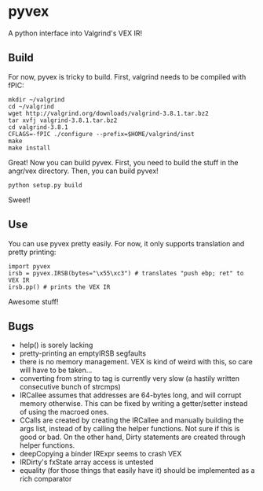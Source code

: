 # pyvex

A python interface into Valgrind's VEX IR!

## Build

For now, pyvex is tricky to build. First, valgrind needs to be compiled with fPIC:

	mkdir ~/valgrind
	cd ~/valgrind
	wget http://valgrind.org/downloads/valgrind-3.8.1.tar.bz2
	tar xvfj valgrind-3.8.1.tar.bz2
	cd valgrind-3.8.1
	CFLAGS=-fPIC ./configure --prefix=$HOME/valgrind/inst
	make
	make install

Great! Now you can build pyvex. First, you need to build the stuff in the angr/vex directory. Then, you can build pyvex!

	python setup.py build

Sweet!

## Use

You can use pyvex pretty easily. For now, it only supports translation and pretty printing:

	import pyvex
	irsb = pyvex.IRSB(bytes="\x55\xc3") # translates "push ebp; ret" to VEX IR
	irsb.pp() # prints the VEX IR

Awesome stuff!

## Bugs

- help() is sorely lacking
- pretty-printing an emptyIRSB segfaults
- there is no memory management. VEX is kind of weird with this, so care will have to be taken...
- converting from string to tag is currently very slow (a hastily written consecutive bunch of strcmps)
- IRCallee assumes that addresses are 64-bytes long, and will corrupt memory otherwise. This can be fixed by writing a getter/setter instead of using the macroed ones.
- CCalls are created by creating the IRCallee and manually building the args list, instead of by calling the helper functions. Not sure if this is good or bad. On the other hand, Dirty statements are created through helper functions.
- deepCopying a binder IRExpr seems to crash VEX
- IRDirty's fxState array access is untested
- equality (for those things that easily have it) should be implemented as a rich comparator
